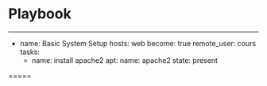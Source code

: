 # Playbook
---
- name: Basic System Setup
  hosts: web
  become: true
  remote_user: cours
  tasks:
    - name: install apache2
      apt:
        name: apache2
        state: present

=====



